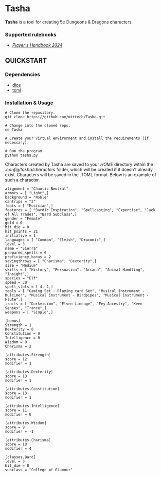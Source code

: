 # Tasha

**Tasha** is a tool for creating 5e Dungeons & Dragons characters.

### Supported rulebooks

  * [*Player's Handbook 2024*](https://www.amazon.com/Dungeons-Dragons-Players-Handbook-Rulebook/dp/0786969512/ref=sr_1_1?crid=Q5CVDF9LEKCR&dib=eyJ2IjoiMSJ9.KggBZNS4k50B6gIGZykwyAllHlDPYc0OKbcSPRUnOeaf7xarl1Qh75B-svm690jDc5Ubb8NE7-FQlF93zPqJ4nzpY9hKrLipiAh3VdIXeklwDRgL2xhQ4qlb6L5frqXVCqZ5F1owxNa8HJ0u-NuittVd-wUBE2oeEdJ71qed1yNp4NM-Xmo6BZeInTeROhQtepObqQHkIYTsFvWXlIEA_iVEtS8JKbZkLz0AxGnJY9U.zsuk-fEv2n0ZfuKE8fzhKVaVLpChNEwjNZm2S8lZZIk&dib_tag=se&keywords=players%2Bhandbook%2B5e%2B2024&qid=1727028562&sprefix=players%2Caps%2C149&sr=8-1&th=1)

## QUICKSTART

### Dependencies

* [dice](https://github.com/borntyping/python-dice)
* [toml](https://github.com/uiri/toml)

### Installation & Usage

```
# Clone the repository.
git clone https://github.com/mtttech/Tasha.git

# Change into the cloned repo. 
cd Tasha

# Create your virtual environment and install the requirements (if necessary).

# Run the program
python tasha.py
```

Characters created by Tasha are saved to your *HOME* directory within the *.config/tasha/characters* folder, which will be created if it doesn't already exist. Characters will be saved in the .TOML format. Below is an example of such a character.

```
alignment = "Chaotic Neutral"
armors = [ "Light",]
background = "Noble"
cantrips = "2"
feats = [ "Musician",]
features = [ "Bardic Inspiration", "Spellcasting", "Expertise", "Jack of All Trades", "Bard Subclass",]
gender = "Female"
gold = 0
hit_die = 8
hit_points = 21
initiative = 1
languages = [ "Common", "Elvish", "Draconic",]
level = 3
name = "Sierra"
prepared_spells = 6
proficiency_bonus = 2
savingthrows = [ "Charisma", "Dexterity",]
size = "Medium"
skills = [ "History", "Persuasion", "Arcana", "Animal Handling", "Insight",]
species = "Elf"
speed = 30
spell_slots = [ 4, 2,]
tools = [ "Gaming Set - Playing card Set", "Musical Instrument - Dulcimer", "Musical Instrument - Birdpipes", "Musical Instrument - Flute",]
traits = [ "Darkvision", "Elven Lineage", "Fey Ancestry", "Keen Senses", "Trance",]
weapons = [ "Simple",]

[bonus]
Strength = 1
Dexterity = 0
Constitution = 0
Intelligence = 0
Wisdom = 0
Charisma = 2

[attributes.Strength]
score = 12
modifier = 1

[attributes.Dexterity]
score = 13
modifier = 1

[attributes.Constitution]
score = 13
modifier = 1

[attributes.Intelligence]
score = 11
modifier = 0

[attributes.Wisdom]
score = 9
modifier = -1

[attributes.Charisma]
score = 18
modifier = 4

[classes.Bard]
level = 3
hit_die = 8
subclass = "College of Glamour"
```
